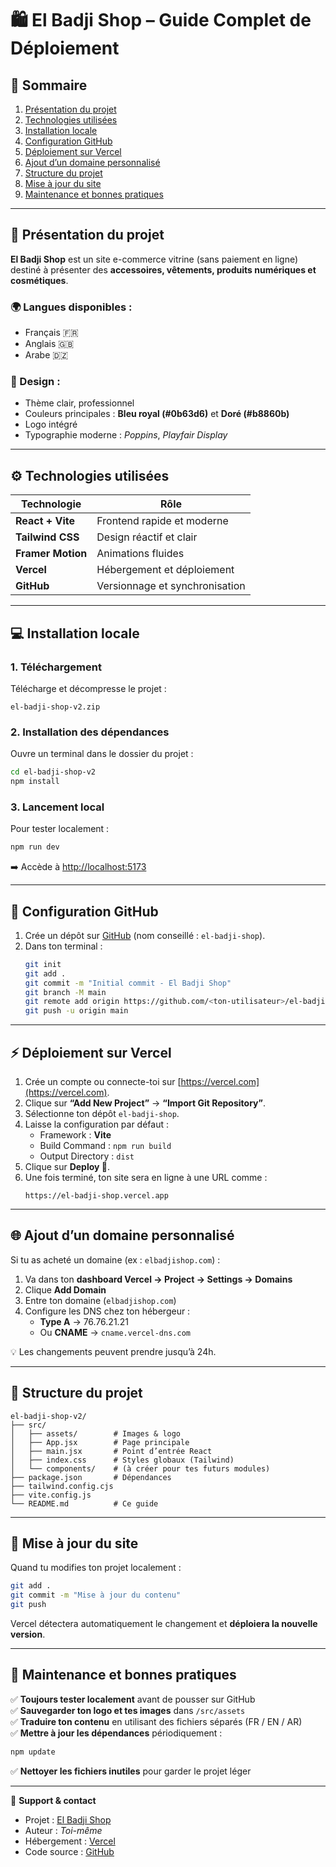 # 🛍️ El Badji Shop – Guide Complet de Déploiement

## 📖 Sommaire
1. [Présentation du projet](#présentation-du-projet)
2. [Technologies utilisées](#technologies-utilisées)
3. [Installation locale](#installation-locale)
4. [Configuration GitHub](#configuration-github)
5. [Déploiement sur Vercel](#déploiement-sur-vercel)
6. [Ajout d’un domaine personnalisé](#ajout-dun-domaine-personnalisé)
7. [Structure du projet](#structure-du-projet)
8. [Mise à jour du site](#mise-à-jour-du-site)
9. [Maintenance et bonnes pratiques](#maintenance-et-bonnes-pratiques)

---

## 🏪 Présentation du projet

**El Badji Shop** est un site e-commerce vitrine (sans paiement en ligne) destiné à présenter des **accessoires, vêtements, produits numériques et cosmétiques**.

### 🌍 Langues disponibles :
- Français 🇫🇷
- Anglais 🇬🇧
- Arabe 🇩🇿

### 🎨 Design :
- Thème clair, professionnel
- Couleurs principales : **Bleu royal (#0b63d6)** et **Doré (#b8860b)**
- Logo intégré
- Typographie moderne : *Poppins*, *Playfair Display*

---

## ⚙️ Technologies utilisées

| Technologie | Rôle |
|--------------|------|
| **React + Vite** | Frontend rapide et moderne |
| **Tailwind CSS** | Design réactif et clair |
| **Framer Motion** | Animations fluides |
| **Vercel** | Hébergement et déploiement |
| **GitHub** | Versionnage et synchronisation |

---

## 💻 Installation locale

### 1. Téléchargement
Télécharge et décompresse le projet :
```
el-badji-shop-v2.zip
```

### 2. Installation des dépendances
Ouvre un terminal dans le dossier du projet :
```bash
cd el-badji-shop-v2
npm install
```

### 3. Lancement local
Pour tester localement :
```bash
npm run dev
```
➡️ Accède à [http://localhost:5173](http://localhost:5173)

---

## 🐙 Configuration GitHub

1. Crée un dépôt sur [GitHub](https://github.com/new) (nom conseillé : `el-badji-shop`).
2. Dans ton terminal :
   ```bash
   git init
   git add .
   git commit -m "Initial commit - El Badji Shop"
   git branch -M main
   git remote add origin https://github.com/<ton-utilisateur>/el-badji-shop.git
   git push -u origin main
   ```

---

## ⚡ Déploiement sur Vercel

1. Crée un compte ou connecte-toi sur [https://vercel.com](https://vercel.com).
2. Clique sur **“Add New Project”** → **“Import Git Repository”**.
3. Sélectionne ton dépôt `el-badji-shop`.
4. Laisse la configuration par défaut :
   - Framework : **Vite**
   - Build Command : `npm run build`
   - Output Directory : `dist`
5. Clique sur **Deploy 🚀**.
6. Une fois terminé, ton site sera en ligne à une URL comme :
   ```
   https://el-badji-shop.vercel.app
   ```

---

## 🌐 Ajout d’un domaine personnalisé

Si tu as acheté un domaine (ex : `elbadjishop.com`) :

1. Va dans ton **dashboard Vercel → Project → Settings → Domains**
2. Clique **Add Domain**
3. Entre ton domaine (`elbadjishop.com`)
4. Configure les DNS chez ton hébergeur :
   - **Type A** → 76.76.21.21
   - Ou **CNAME** → `cname.vercel-dns.com`

💡 Les changements peuvent prendre jusqu’à 24h.

---

## 🧱 Structure du projet

```
el-badji-shop-v2/
├── src/
│   ├── assets/        # Images & logo
│   ├── App.jsx        # Page principale
│   ├── main.jsx       # Point d’entrée React
│   ├── index.css      # Styles globaux (Tailwind)
│   └── components/    # (à créer pour tes futurs modules)
├── package.json       # Dépendances
├── tailwind.config.cjs
├── vite.config.js
└── README.md          # Ce guide
```

---

## 🔁 Mise à jour du site

Quand tu modifies ton projet localement :

```bash
git add .
git commit -m "Mise à jour du contenu"
git push
```

Vercel détectera automatiquement le changement et **déploiera la nouvelle version**.

---

## 🧰 Maintenance et bonnes pratiques

✅ **Toujours tester localement** avant de pousser sur GitHub  
✅ **Sauvegarder ton logo et tes images** dans `/src/assets`  
✅ **Traduire ton contenu** en utilisant des fichiers séparés (FR / EN / AR)  
✅ **Mettre à jour les dépendances** périodiquement :
```bash
npm update
```
✅ **Nettoyer les fichiers inutiles** pour garder le projet léger  

---

💬 **Support & contact**
- Projet : [El Badji Shop](https://elbadjishop.vercel.app)
- Auteur : *Toi-même*
- Hébergement : [Vercel](https://vercel.com)
- Code source : [GitHub](https://github.com)
